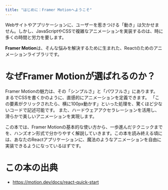```yaml
---
title: "はじめに：Framer Motionへようこそ"
---
```



Webサイトやアプリケーションに、ユーザーを惹きつける「動き」は欠かせません。しかし、JavaScriptやCSSで複雑なアニメーションを実装するのは、時に多くの時間と労力を要します。

**Framer Motion**は、そんな悩みを解決するために生まれた、Reactのためのアニメーションライブラリです。

# なぜFramer Motionが選ばれるのか？

Framer Motionの魅力は、その「シンプルさ」と「パワフルさ」にあります。
まるでCSSを書くかのように、直感的にアニメーションを定義できます。
「この要素がクリックされたら、横に100px動かす」といった処理を、驚くほど少ないコードで記述可能です。
また、ハードウェアアクセラレーションを活用し、滑らかで美しいアニメーションを実現します。

この本では、Framer Motionの基本的な使い方から、一歩進んだテクニックまでを、ハンズオン形式で分かりやすく解説していきます。この本を読み終える頃には、あなたのReactアプリケーションに、魔法のようなアニメーションを自由に実装できるようになっているはずです。

# **この本の出典**
- https://motion.dev/docs/react-quick-start
